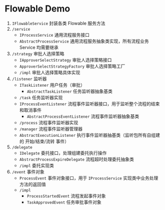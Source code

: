 # Flowable Demo

1. `IFlowableService` 封装各类 Flowable 服务方法
2. `/service`
   - `IProcessService` 通用流程服务接口
   - `AbstractProcessService` 通用流程服务抽象类实现，所有流程业务 Service 均需要继承
3. `/strategy` 审批人选择策略
   - `IApproverSelectStrategy` 审批人选择策略接口
   - `ApproverSelectStrategyFactory` 审批人选择策略工厂
   - `/impl` 审批人选择策略具体实现
4. `/listener` 监听器
   - `ITaskListener` 用户任务（审批）
     - `AbstractTaskListener` 任务监听器抽象基类
   - `/task` 任务监听器实现
   - `IProcessEventListener` 流程事件监听器接口，用于监听整个流程的结束和取消事件
     - `AbstractProcessEventListener` 流程事件监听器抽象基类
   - `/process` 流程事件监听器实现
   - `/manager` 流程事件监听器管理器
   - `AbstractExecutionListener` 执行事件监听器抽基类（监听包所有自组建的 开始/结束/流转 事件）
5. `/delegate`
   - `IDelegate` 委托接口，处理组建委托执行操作
   - `AbstractProcessExpireDelegate` 流程超时处理委托抽象类
   - `/impl` 委托实现类
6. `/event` 事件对象
   - `ProcessEvent` 事件对象接口，用于 `IProcessService` 实现类中业务处理方法的返回值
   - `/impl`
     - `ProcessStartedEvent` 流程发起事件对象
     - `TaskApprovedEvent` 任务审批事件对象
